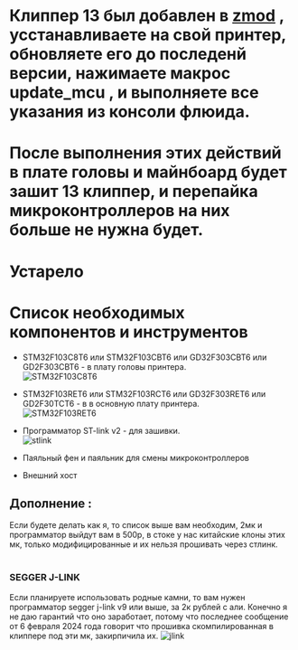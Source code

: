 # Клиппер 13 был добавлен в [zmod](https://github.com/ghzserg/zmod) , усстанавливаете на свой принтер, обновляете его до последенй версии, нажимаете макрос update_mcu , и выполняете все указания из консоли флюида.
# После выполнения этих действий в плате головы и майнбоард будет зашит 13 клиппер, и перепайка микроконтроллеров на них больше не нужна будет.






# Устарело
# Список необходимых компонентов и инструментов

* STM32F103C8T6 или STM32F103CBT6 или GD32F303CBT6 или GD2F303CBT6 - в плату головы принтера.<br />
![STM32F103C8T6](https://github.com/user-attachments/assets/0f6866d5-a554-4ac9-9e52-6f49b9505cf5)
* STM32F103RET6 или STM32F103RCT6 или GD32F303RET6 или GD2F30TCT6 - в в основную плату принтера. <br />
![STM32F103RET6](https://github.com/user-attachments/assets/aacb0350-2edc-4ddb-b0e2-a9e59aaae1f2)
*  Программатор ST-link v2 - для зашивки.<br />
![stlink](https://github.com/user-attachments/assets/6b673949-9f25-49b7-b633-01a7504acaf2)

* Паяльный фен и паяльник для смены микроконтроллеров
* Внешний хост

## Дополнение :
Если будете делать как я, то список выше вам необходим, 2мк и программатор выйдут вам в 500р, в стоке у нас китайские клоны этих мк, только модифицированные и их нельзя прошивать через стлинк.
<br />
<br />

### SEGGER J-LINK
Если планируете использовать родные камни, то вам нужен программатор segger j-link v9 или выше, за 2к рублей с али. Конечно я не даю гарантий что оно заработает, потому что последнее сообщение от 6 февраля 2024 года говорит что прошивка скомпилированная в клиппере под эти мк, закирпичила их.
![jlink](https://github.com/user-attachments/assets/b54fd329-2aa7-4a5f-9445-8cdf2e0a8bac)
